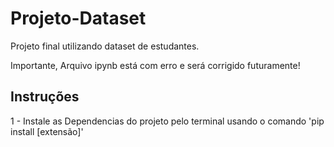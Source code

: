 # Projeto-Dataset

Projeto final utilizando dataset de estudantes.

Importante, Arquivo ipynb está com erro e será corrigido futuramente!

## Instruções
 1 - Instale as Dependencias do projeto pelo terminal usando o comando 'pip install [extensão]'
